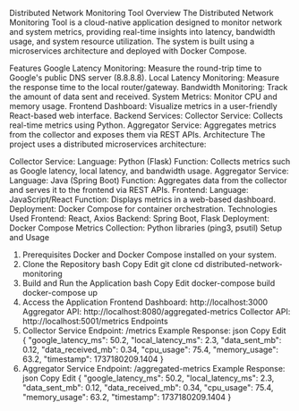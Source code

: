 Distributed Network Monitoring Tool
Overview
The Distributed Network Monitoring Tool is a cloud-native application designed to monitor network and system metrics, providing real-time insights into latency, bandwidth usage, and system resource utilization. The system is built using a microservices architecture and deployed with Docker Compose.

Features
Google Latency Monitoring: Measure the round-trip time to Google's public DNS server (8.8.8.8).
Local Latency Monitoring: Measure the response time to the local router/gateway.
Bandwidth Monitoring: Track the amount of data sent and received.
System Metrics: Monitor CPU and memory usage.
Frontend Dashboard: Visualize metrics in a user-friendly React-based web interface.
Backend Services:
Collector Service: Collects real-time metrics using Python.
Aggregator Service: Aggregates metrics from the collector and exposes them via REST APIs.
Architecture
The project uses a distributed microservices architecture:

Collector Service:
Language: Python (Flask)
Function: Collects metrics such as Google latency, local latency, and bandwidth usage.
Aggregator Service:
Language: Java (Spring Boot)
Function: Aggregates data from the collector and serves it to the frontend via REST APIs.
Frontend:
Language: JavaScript/React
Function: Displays metrics in a web-based dashboard.
Deployment:
Docker Compose for container orchestration.
Technologies Used
Frontend: React, Axios
Backend: Spring Boot, Flask
Deployment: Docker Compose
Metrics Collection: Python libraries (ping3, psutil)
Setup and Usage
1. Prerequisites
Docker and Docker Compose installed on your system.
2. Clone the Repository
bash
Copy
Edit
git clone <repository-url>
cd distributed-network-monitoring
3. Build and Run the Application
bash
Copy
Edit
docker-compose build
docker-compose up
4. Access the Application
Frontend Dashboard: http://localhost:3000
Aggregator API: http://localhost:8080/aggregated-metrics
Collector API: http://localhost:5001/metrics
Endpoints
1. Collector Service
Endpoint: /metrics
Example Response:
json
Copy
Edit
{
    "google_latency_ms": 50.2,
    "local_latency_ms": 2.3,
    "data_sent_mb": 0.12,
    "data_received_mb": 0.34,
    "cpu_usage": 75.4,
    "memory_usage": 63.2,
    "timestamp": 1737180209.1404
}
2. Aggregator Service
Endpoint: /aggregated-metrics
Example Response:
json
Copy
Edit
{
    "google_latency_ms": 50.2,
    "local_latency_ms": 2.3,
    "data_sent_mb": 0.12,
    "data_received_mb": 0.34,
    "cpu_usage": 75.4,
    "memory_usage": 63.2,
    "timestamp": 1737180209.1404
}
